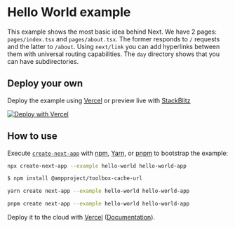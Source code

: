 # Hello World example

This example shows the most basic idea behind Next. We have 2 pages: `pages/index.tsx` and `pages/about.tsx`. The former responds to `/` requests and the latter to `/about`. Using `next/link` you can add hyperlinks between them with universal routing capabilities. The `day` directory shows that you can have subdirectories.

## Deploy your own

Deploy the example using [Vercel](https://vercel.com?utm_source=github&utm_medium=readme&utm_campaign=next-example) or preview live with [StackBlitz](https://stackblitz.com/github/vercel/next.js/tree/canary/examples/hello-world)

[![Deploy with Vercel](https://vercel.com/button)](https://vercel.com/new/git/external?repository-url=https://github.com/vercel/next.js/tree/canary/examples/hello-world&project-name=hello-world&repository-name=hello-world)

## How to use

Execute [`create-next-app`](https://github.com/vercel/next.js/tree/canary/packages/create-next-app) with [npm](https://docs.npmjs.com/cli/init), [Yarn](https://yarnpkg.com/lang/en/docs/cli/create/), or [pnpm](https://pnpm.io) to bootstrap the example:

```bash
npx create-next-app --example hello-world hello-world-app

$ npm install @ampproject/toolbox-cache-url

```
```bash
yarn create next-app --example hello-world hello-world-app
```

```bash
pnpm create next-app --example hello-world hello-world-app
```

Deploy it to the cloud with [Vercel](https://vercel.com/new?utm_source=github&utm_medium=readme&utm_campaign=next-example) ([Documentation](https://nextjs.org/docs/deployment)).
